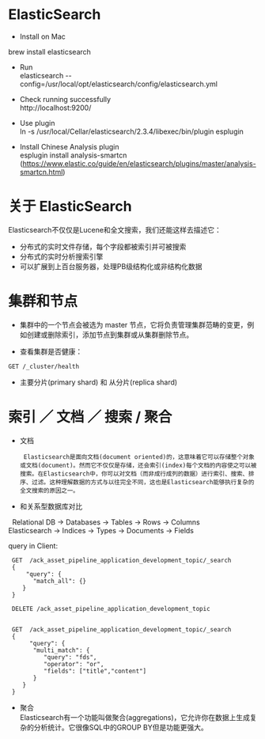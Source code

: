 # ElasticSearch

  - Install on Mac 

  brew install elasticsearch   

  - Run   
  elasticsearch --config=/usr/local/opt/elasticsearch/config/elasticsearch.yml   

  - Check running successfully   
  http://localhost:9200/ 

  - Use plugin    
  ln -s /usr/local/Cellar/elasticsearch/2.3.4/libexec/bin/plugin  esplugin
  
  - Install Chinese Analysis plugin    
  esplugin install analysis-smartcn   (https://www.elastic.co/guide/en/elasticsearch/plugins/master/analysis-smartcn.html)


# 关于 ElasticSearch 

Elasticsearch不仅仅是Lucene和全文搜索，我们还能这样去描述它：  

 - 分布式的实时文件存储，每个字段都被索引并可被搜索  
 - 分布式的实时分析搜索引擎  
 - 可以扩展到上百台服务器，处理PB级结构化或非结构化数据   
 
# 集群和节点  

* 集群中的一个节点会被选为 master 节点，它将负责管理集群范畴的变更，例如创建或删除索引，添加节点到集群或从集群删除节点。   

* 查看集群是否健康：   

`GET /_cluster/health`  

* 主要分片(primary shard) 和 从分片(replica shard)   



# 索引 ／ 文档 ／ 搜索 / 聚合 

- 文档  
  
  ```
   Elasticsearch是面向文档(document oriented)的，这意味着它可以存储整个对象或文档(document)。然而它不仅仅是存储，还会索引(index)每个文档的内容使之可以被搜索。在Elasticsearch中，你可以对文档（而非成行成列的数据）进行索引、搜索、排序、过滤。这种理解数据的方式与以往完全不同，这也是Elasticsearch能够执行复杂的全文搜索的原因之一。
  ```
  
- 和关系型数据库对比   

   Relational DB -> Databases -> Tables -> Rows -> Columns     
   Elasticsearch -> Indices   -> Types  -> Documents -> Fields    
   
   query in Client:   
   ```http
    GET  /ack_asset_pipeline_application_development_topic/_search 
    {
        "query": {
          "match_all": {}
       }
    }

    DELETE /ack_asset_pipeline_application_development_topic


    GET  /ack_asset_pipeline_application_development_topic/_search 
    {
         "query": {
          "multi_match": {
             "query": "fds",
             "operator": "or",
             "fields": ["title","content"]
          }
       }
    }
   ```  
  
- 聚合   
  Elasticsearch有一个功能叫做聚合(aggregations)，它允许你在数据上生成复杂的分析统计。它很像SQL中的GROUP BY但是功能更强大。   
   
  
  
